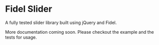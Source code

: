 # Fidel Slider

A fully tested slider library built using jQuery and Fidel.

More documentation coming soon.  Please checkout the example and the tests for usage.
